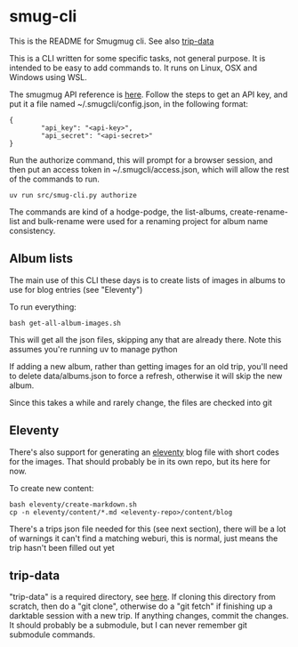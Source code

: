# smug-cli
This is the README for Smugmug cli. See also [trip-data](https://github.com/mblevins/trip-data)

This is a CLI written for some specific tasks, not general purpose. It is intended to be easy to add commands to. It runs on Linux, OSX and Windows using WSL. 

The smugmug API reference is [here](https://api.smugmug.com/api/v2/doc/index.html). Follow the steps to get an API key, and put it a file named ~/.smugcli/config.json, in the following format:

```
{
        "api_key": "<api-key>",
        "api_secret": "<api-secret>"
}
```

Run the authorize command, this will prompt for a browser session, and then put an access token in  ~/.smugcli/access.json, which will allow the rest of the commands to run. 

```
uv run src/smug-cli.py authorize
```

The commands are kind of a hodge-podge, the  list-albums, create-rename-list and bulk-rename were used for a renaming project for album name consistency.

## Album lists

The main use of this CLI these days is to create lists of images in albums to use for blog entries (see "Eleventy")

To run everything:

```
bash get-all-album-images.sh
```

This will get all the json files, skipping any that are already there. Note this assumes you're running uv to manage python

If adding a new album, rather than getting images for an old trip, you'll need to delete data/albums.json to force a refresh, otherwise it will skip the new album.

Since this takes a while and rarely change, the files are checked into git

## Eleventy

There's also support for generating an [eleventy](https://www.11ty.dev) blog file with short codes for the images. That should probably be in its own repo, but its here for now.

To create new content:

```
bash eleventy/create-markdown.sh
cp -n eleventy/content/*.md <eleventy-repo>/content/blog
```

There's a trips json file needed for this (see next section), there will be a lot of warnings it can't find a matching weburi, this is normal, just means the trip hasn't been filled out yet


## trip-data

"trip-data" is a required directory, see [here](https://github.com/mblevins/trip-data). If cloning this directory from scratch, then do a "git clone", otherwise do a "git fetch" if finishing up a darktable session with a new trip. If anything changes, commit the changes.  It should probably be a submodule, but I can never remember git submodule commands.





